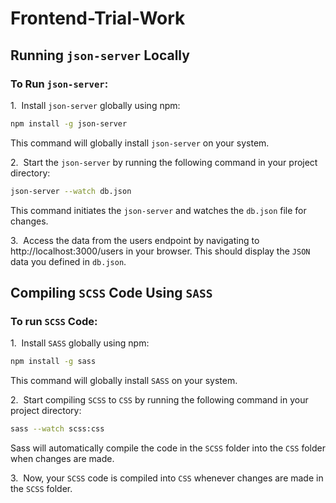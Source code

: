 # Frontend-Trial-Work

## Running `json-server` Locally
### To Run `json-server`:

1.&nbsp; Install `json-server` globally using npm:
```bash
npm install -g json-server
```
This command will globally install `json-server` on your system.

2.&nbsp; Start the `json-server` by running the following command in your project directory:
```bash
json-server --watch db.json
```
This command initiates the `json-server` and watches the `db.json` file for changes.

3.&nbsp; Access the data from the users endpoint by navigating to http://localhost:3000/users in your browser. This should display the `JSON` data you defined in `db.json`.

## Compiling `SCSS` Code Using `SASS`
### To run `SCSS` Code:
1.&nbsp; Install `SASS` globally using npm:
```bash
npm install -g sass
```
This command will globally install `SASS` on your system.

2.&nbsp; Start compiling `SCSS` to `CSS` by running the following command in your project directory:
```bash
sass --watch scss:css
```
Sass will automatically compile the code in the `SCSS` folder into the `CSS` folder when changes are made.

3.&nbsp; Now, your `SCSS` code is compiled into `CSS` whenever changes are made in the `SCSS` folder.
 
